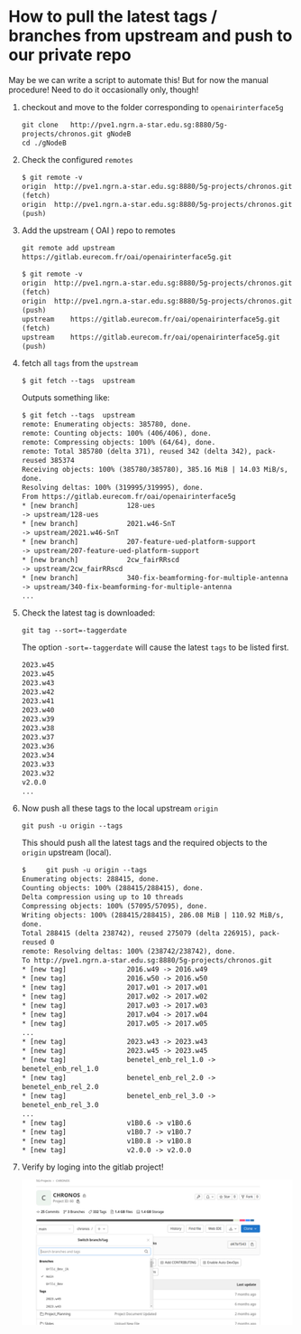 # How to pull the latest tags / branches from upstream and push to our private repo

May be we can write a script to automate this! But for now the manual procedure!
Need to do it occasionally only, though!

1. checkout and move to the folder corresponding to `openairinterface5g`

    ```
    git clone   http://pve1.ngrn.a-star.edu.sg:8880/5g-projects/chronos.git gNodeB
    cd ./gNodeB
    ```

2. Check the configured `remotes`

    ```
    $ git remote -v
    origin	http://pve1.ngrn.a-star.edu.sg:8880/5g-projects/chronos.git (fetch)
    origin	http://pve1.ngrn.a-star.edu.sg:8880/5g-projects/chronos.git (push)
    ```
3. Add the upstream ( OAI ) repo to remotes

    ```
    git remote add upstream https://gitlab.eurecom.fr/oai/openairinterface5g.git
    ```
    ```
    $ git remote -v
    origin	http://pve1.ngrn.a-star.edu.sg:8880/5g-projects/chronos.git (fetch)
    origin	http://pve1.ngrn.a-star.edu.sg:8880/5g-projects/chronos.git (push)
    upstream	https://gitlab.eurecom.fr/oai/openairinterface5g.git (fetch)
    upstream	https://gitlab.eurecom.fr/oai/openairinterface5g.git (push)
    ```

4. fetch all `tags` from the `upstream`

    ```
    $ git fetch --tags  upstream
    ```

    Outputs something like:

    ```
    $ git fetch --tags  upstream
    remote: Enumerating objects: 385780, done.
    remote: Counting objects: 100% (406/406), done.
    remote: Compressing objects: 100% (64/64), done.
    remote: Total 385780 (delta 371), reused 342 (delta 342), pack-reused 385374
    Receiving objects: 100% (385780/385780), 385.16 MiB | 14.03 MiB/s, done.
    Resolving deltas: 100% (319995/319995), done.
    From https://gitlab.eurecom.fr/oai/openairinterface5g
    * [new branch]            128-ues                                           -> upstream/128-ues
    * [new branch]            2021.w46-SnT                                      -> upstream/2021.w46-SnT
    * [new branch]            207-feature-ued-platform-support                  -> upstream/207-feature-ued-platform-support
    * [new branch]            2cw_fairRRscd                                     -> upstream/2cw_fairRRscd
    * [new branch]            340-fix-beamforming-for-multiple-antenna          -> upstream/340-fix-beamforming-for-multiple-antenna
    ...
    ```

5. Check the latest tag is downloaded:

    ```
    git tag --sort=-taggerdate
    ```

    The option `-sort=-taggerdate` will cause the latest `tags` to be listed first.

    ```$ git tag --sort=-taggerdate
    2023.w45
    2023.w45
    2023.w43
    2023.w42
    2023.w41
    2023.w40
    2023.w39
    2023.w38
    2023.w37
    2023.w36
    2023.w34
    2023.w33
    2023.w32
    v2.0.0
    ...
    ```

6. Now push all these tags to the local upstream `origin`

    ```
    git push -u origin --tags
    ```
    
    This should push all the latest tags and the required objects to the `origin` upstream (local).

    ```
    $     git push -u origin --tags
    Enumerating objects: 288415, done.
    Counting objects: 100% (288415/288415), done.
    Delta compression using up to 10 threads
    Compressing objects: 100% (57095/57095), done.
    Writing objects: 100% (288415/288415), 286.08 MiB | 110.92 MiB/s, done.
    Total 288415 (delta 238742), reused 275079 (delta 226915), pack-reused 0
    remote: Resolving deltas: 100% (238742/238742), done.
    To http://pve1.ngrn.a-star.edu.sg:8880/5g-projects/chronos.git
    * [new tag]               2016.w49 -> 2016.w49
    * [new tag]               2016.w50 -> 2016.w50
    * [new tag]               2017.w01 -> 2017.w01
    * [new tag]               2017.w02 -> 2017.w02
    * [new tag]               2017.w03 -> 2017.w03
    * [new tag]               2017.w04 -> 2017.w04
    * [new tag]               2017.w05 -> 2017.w05
    ...
    * [new tag]               2023.w43 -> 2023.w43
    * [new tag]               2023.w45 -> 2023.w45
    * [new tag]               benetel_enb_rel_1.0 -> benetel_enb_rel_1.0
    * [new tag]               benetel_enb_rel_2.0 -> benetel_enb_rel_2.0
    * [new tag]               benetel_enb_rel_3.0 -> benetel_enb_rel_3.0
    ...
    * [new tag]               v1B0.6 -> v1B0.6
    * [new tag]               v1B0.7 -> v1B0.7
    * [new tag]               v1B0.8 -> v1B0.8
    * [new tag]               v2.0.0 -> v2.0.0
    ```

7. Verify by loging into the gitlab project!

    ![image.png](./image.png)
    
    











